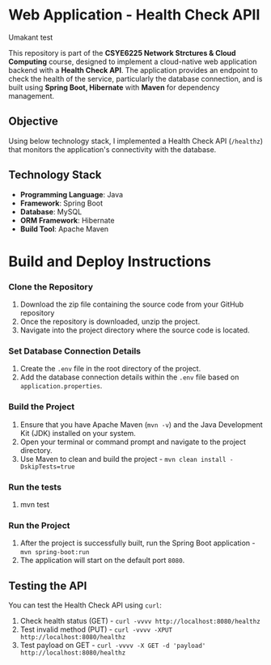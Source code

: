 # Web Application - Health Check APII

Umakant test

This repository is part of the **CSYE6225 Network Strctures & Cloud Computing** course, designed to implement a cloud-native web application backend with a **Health Check API**. The application provides an endpoint to check the health of the service, particularly the database connection, and is built using **Spring Boot, Hibernate** with **Maven** for dependency management.

## Objective
Using below technology stack, I implemented a Health Check API (`/healthz`) that monitors the application's connectivity with the database.

## Technology Stack
- **Programming Language**: Java
- **Framework**: Spring Boot
- **Database**: MySQL
- **ORM Framework**: Hibernate
- **Build Tool**: Apache Maven 

# Build and Deploy Instructions

### Clone the Repository
1. Download the zip file containing the source code from your GitHub repository
2. Once the repository is downloaded, unzip the project.
3. Navigate into the project directory where the source code is located.

### Set Database Connection Details
1. Create the `.env` file in the root directory of the project.
2. Add the database connection details within the `.env` file based on `application.properties`.

### Build the Project
1. Ensure that you have Apache Maven (`mvn -v`) and the Java Development Kit (JDK) installed on your system.
2. Open your terminal or command prompt and navigate to the project directory.
3. Use Maven to clean and build the project - `mvn clean install -DskipTests=true`

### Run the tests
1. mvn test

### Run the Project
1. After the project is successfully built, run the Spring Boot application - `mvn spring-boot:run`
2. The application will start on the default port `8080`.


## Testing the API

You can test the Health Check API using `curl`:

1. Check health status (GET) - `curl -vvvv http://localhost:8080/healthz`
2. Test invalid method (PUT) - `curl -vvvv -XPUT http://localhost:8080/healthz`
3. Test payload on GET - `curl -vvvv -X GET -d 'payload' http://localhost:8080/healthz`


